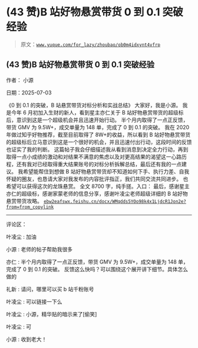 # (43 赞)B 站好物悬赏带货 0 到 0.1 突破经验

> 原文：[`www.yuque.com/for_lazy/zhoubao/ob0m4idxynt4vfrp`](https://www.yuque.com/for_lazy/zhoubao/ob0m4idxynt4vfrp)

## (43 赞)B 站好物悬赏带货 0 到 0.1 突破经验

作者： 小源

日期：2025-07-03

《0 到 0.1 的突破，B 站悬赏带货对标分析和实战总结》 大家好，我是小源。
我是今年 6 月初加入生财的新人，看到星主亦仁关于 B 站好物悬赏带货的超级标后，意识到这是一个超级机会并且迅速开始行动。
半个月内取得了一点正反馈，带货 GMV 为 9.5W+，成交单量为 148 单，完成了 0 到 0.1 的突破。
我在 2020 年做过知乎好物推荐，截至目前取得了 8W+的收益，所以看到 B 站好物悬赏带货的超级标后立马意识到这是一个很好的机会，并且迅速付出行动，这段时间的反馈也证实了我的判断。
这篇帖子我会仔细描述我从看到消息到决定全力行动，再到取得一点小成绩的激动和对结果不满意的焦虑以及对更高结果的渴望这一心路历程，还有我对已经取得重大结果账号的对标分析拆解总结，最后还有我的一点建议。
我希望能帮住到想做 B 站好物悬赏带货却不知道如何下手、执行力差、自我怀疑的圈友，也恳请大家对我发布的内容批评指正，我们共同交流共同进步。
也希望可以获得这次的龙珠悬赏。 全文 8700 字，纯手搓。入口：
最后，感谢星主亦仁的超级标，感谢家蒙老师的信息分享，感谢叶凌尘老师超级详细的 B 站好物悬赏带货攻略。 [`ebw2eafswx.feishu.cn/docx/WMqdds5YOo98k4x1LjdcR1Jon2e?from=from_copylink`](https://ebw2eafswx.feishu.cn/docx/WMqdds5YOo98k4x1LjdcR1Jon2e?from=from_copylink)

* * *

评论区：

叶凌尘 : 加油

小源 : 老师的帖子帮助我很多

亦仁 : 半个月内取得了一点正反馈，带货 GMV 为 9.5W+，成交单量为 148 单，完成了 0 到 0.1 的突破。 反馈这么快吗？可以围绕这个展开讲下细节。具体怎么做的

礼新 : 请问，哪里可以买 b 站千粉账号

叶凌尘 : 可以链接一下么

叶凌尘 : 小源，精华贴的暗示来了[偷笑]

叶凌尘 : 可

小源 : 收到老大！